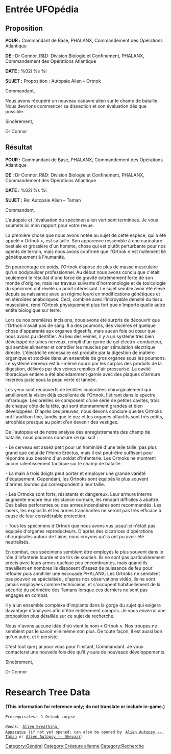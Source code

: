 # Entrée UFOpédia

## Proposition

**POUR :** Commandant de Base, PHALANX, Commandement des Opérations
Atlantique

**DE :** Dr Connor, R&D: Division Biologie et Confinement, PHALANX,
Commandement des Opérations Atlantique

**DATE :** %02i %s %i

**SUJET :** Proposition : Autopsie Alien – Ortnok

Commandant,

Nous avons récupéré un nouveau cadavre alien sur le champ de bataille.
Nous devrions commencer sa dissection et son évaluation dès que
possible.

Sincèrement,

Dr Connor

## Résultat

**POUR :** Commandant de Base, PHALANX, Commandement des Opérations
Atlantique

**DE :** Dr Connor, R&D: Division Biologie et Confinement, PHALANX,
Commandement des Opérations Atlantique

**DATE :** %02i %s %i

**SUJET :** Re: Autopsie Alien – Taman

Commandant,

L'autopsie et l'évaluation du spécimen alien vert sont terminées. Je
vous soumets ici mon rapport pour votre revue.

La première chose que nous avons notée au sujet de cette espèce, qui a
été appelé « Ortnok », est sa taille. Son apparence ressemble à une
caricature bestiale et grossière d'un homme, chose qui est plutôt
perturbante pour nos agents de terrain, mais nous avons confirmé que
l'Ortnok n'est nullement lié génétiquement à l'humanité.

En pourcentage de poids, l'Ortnok dispose de plus de masse musculaire
qu'un bodybuilder professionnel. Au début nous avons conclu que c'était
seulement le résultat d'une force de gravité extrêmement forte de son
monde d'origine, mais les travaux suivants d'hormonologie et de
toxicologie du spécimen ont révélé un point intéressant. Le sujet semble
avoir été élevé depuis sa naissance avec un régime lourd en
modifications génétiques et en stéroïdes anaboliques. Ceci, combiné avec
l'incroyable densité du tissu musculaire, rend l'Ortnok physiquement
plus fort que n'importe quelle autre entité biologique sur terre.

Lors de nos premières incisions, nous avons été surpris de découvrir que
l'Ortnok n'avait pas de sang. Il a des poumons, des viscères et quelque
chose d'apparenté aux organes digestifs, mais aucun foie ou cœur que
nous avons pu identifier. Au lieu des veines, il y a un système très
bien développé de tubes nerveux, rempli d'un genre de gel
électro-conducteur, qui semble alimenter et contrôler les muscles par
stimulation électrique directe. L'électricité nécessaire est produite
par la digestion de matière organique et stockée dans un ensemble de
gros organes sous les poumons. Le système nerveux est lui-même nourri
par les surplus des produits de la digestion, délivrés par des veines
remplies d'air pressurisé. La cavité thoracique entière a été
abondamment garnie avec des plaques d'armure insérées juste sous la peau
verte et tannée.

Les yeux sont recouverts de lentilles implantées chirurgicalement qui
améliorent la vision déjà excellente de l'Ortnok, l'étirant dans le
spectre infrarouge. Les oreilles se composent d'une série de petites
cavités, trois de chaque côté de la tête, qui sont étonnamment grandes
et bien développées. D'après ces preuves, nous devons conclure que les
Ortnoks ont l'audition fine, tandis que le nez et les organes olfactifs
sont très petits, atrophiés presque au point d'en devenir des vestiges.

De l'autopsie et de notre analyse des enregistrements des champ de
bataille, nous pouvons conclure ce qui suit :

\- Le cerveau est assez petit pour un hominidé d'une telle taille, pas
plus grand que celui de l'Homo Erectus, mais il est peut-être suffisant
pour répondre aux besoins d'un soldat d'infanterie. Les Ortnoks ne
montrent aucun ralentissement tactique sur le champ de bataille.

\- La main à trois doigts peut porter et employer une grande variété
d'équipement. Cependant, les Ortnoks sont équipés le plus souvent
d'armes lourdes qui correspondent à leur taille.

\- Les Ortnoks sont forts, résistants et dangereux. Leur armure interne
augmente encore leur résistance normale, les rendant difficiles à
abattre. Des balles perforantes ou des armes incendiaires sont
recommandés. Les lasers, les explosifs et les armes tranchantes ne
seront pas très efficace à cause de leur considérable protection.

\- Tous les spécimens d'Ortnok que nous avons vus jusqu'ici n'était pas
équipés d'organes reproducteurs. D'après des cicatrices d'opérations
chirurgicales autour de l'aine, nous croyons qu'ils ont pu avoir été
neutralisés.

En combat, ces spécimens semblent être employés le plus souvent dans le
rôle d'infanterie lourde et de tirs de soutien. Ils ne sont pas
particulièrement précis avec leurs armes quelque peu encombrantes, mais
quand ils travaillent en nombres ils disposent d'assez de puissance de
feu pour refouler puis annihiler une escouade PHALANX. Les Ortnoks ne
semblent pas pouvoir se spécialisés ; d'après nos observations vidéo,
ils ne sont jamais employées comme techniciens, et s'occupent
habituellement de la sécurité du périmètre des Tamans lorsque ces
derniers ne sont pas engagés en combat.

Il y a un ensemble complexe d'implants dans la gorge du sujet qui
exigera davantage d'analyses afin d'être entièrement compris. Je vous
enverrai une proposition plus détaillée sur ce sujet de recherche.

Nous n'avons aucune idée d'où vient le nom « Ortnok ». Nos troupes ne
semblent pas le savoir elle même non plus. De toute façon, il est aussi
bon qu'un autre, et il persiste.

C'est tout que j'ai pour vous pour l'instant, Commandant. Je vous
contacterai une nouvelle fois dès qu'il y aura de nouveaux
développements.

Sincèrement,

Dr Connor

# Research Tree Data

**(This information for reference only; do not translate or include
in-game.)**

*`Prerequisites:`*
` 1 Ortnok corpse`

*`Opens:`*
` `[`Alien Breathing Apparatus`](Research/Alien_Breathing_Apparatus "wikilink")` (if not yet opened; can also be opened by`
` `[`Alien Autopsy -- Taman`](Aliens/Taman "wikilink")` or `[`Alien Autopsy -- Shevaar`](Aliens/Shevaar "wikilink")`)`

[Category:Général](Category:Général "wikilink") [Category:Créature
alienne](Category:Créature_alienne "wikilink")
[Category:Recherche](Category:Recherche "wikilink")